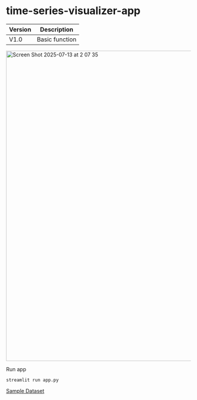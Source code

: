 # time-series-visualizer-app

Version | Description
--- | --- 
V1.0 | Basic function

<img width="1440" height="845" alt="Screen Shot 2025-07-13 at 2 07 35" src="https://github.com/user-attachments/assets/5c44d8cc-ccc0-44b6-8929-e78ee2b6f920" />


Run app
```
streamlit run app.py
```

[Sample Dataset](https://www.kaggle.com/datasets/abhisheksjha/time-series-air-quality-data-of-india-2010-2023/data)
